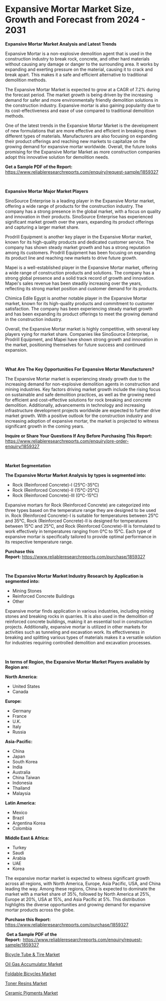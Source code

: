 <p><h1>Expansive Mortar Market Size, Growth and Forecast from 2024 - 2031</h1></p><p><strong>Expansive Mortar Market Analysis and Latest Trends</strong></p>
<p><p>Expansive Mortar is a non-explosive demolition agent that is used in the construction industry to break rock, concrete, and other hard materials without causing any damage or danger to the surrounding area. It works by expanding and exerting pressure on the material, causing it to crack and break apart. This makes it a safe and efficient alternative to traditional demolition methods.</p><p>The Expansive Mortar Market is expected to grow at a CAGR of 7.2% during the forecast period. The market growth is being driven by the increasing demand for safer and more environmentally friendly demolition solutions in the construction industry. Expansive mortar is also gaining popularity due to its cost-effectiveness and ease of use compared to traditional demolition methods.</p><p>One of the latest trends in the Expansive Mortar Market is the development of new formulations that are more effective and efficient in breaking down different types of materials. Manufacturers are also focusing on expanding their product offerings and reaching new markets to capitalize on the growing demand for expansive mortar worldwide. Overall, the future looks promising for the Expansive Mortar Market as more construction companies adopt this innovative solution for demolition needs.</p></p>
<p><strong>Get a Sample PDF of the Report:&nbsp;</strong> <a href="https://www.reliableresearchreports.com/enquiry/request-sample/1859327">https://www.reliableresearchreports.com/enquiry/request-sample/1859327</a></p>
<p>&nbsp;</p>
<p><strong>Expansive Mortar Major Market Players</strong></p>
<p><p>SinoSource Enterprise is a leading player in the Expansive Mortar market, offering a wide range of products for the construction industry. The company has a strong presence in the global market, with a focus on quality and innovation in their products. SinoSource Enterprise has experienced significant market growth over the years, expanding its product offerings and capturing a larger market share.</p><p>Prodrill Equipment is another key player in the Expansive Mortar market, known for its high-quality products and dedicated customer service. The company has shown steady market growth and has a strong reputation among its customers. Prodrill Equipment has been focusing on expanding its product line and reaching new markets to drive future growth.</p><p>Mapei is a well-established player in the Expansive Mortar market, offering a wide range of construction products and solutions. The company has a strong global presence and a solid track record of growth and innovation. Mapei's sales revenue has been steadily increasing over the years, reflecting its strong market position and customer demand for its products.</p><p>Chimica Edile Egypt is another notable player in the Expansive Mortar market, known for its high-quality products and commitment to customer satisfaction. The company has been experiencing steady market growth and has been expanding its product offerings to meet the growing demand in the construction industry.</p><p>Overall, the Expansive Mortar market is highly competitive, with several key players vying for market share. Companies like SinoSource Enterprise, Prodrill Equipment, and Mapei have shown strong growth and innovation in the market, positioning themselves for future success and continued expansion.</p></p>
<p>&nbsp;</p>
<p><strong>What Are The Key Opportunities For Expansive Mortar Manufacturers?</strong></p>
<p><p>The Expansive Mortar market is experiencing steady growth due to the increasing demand for non-explosive demolition agents in construction and mining industries. Key factors driving market growth include the rising focus on sustainable and safe demolition practices, as well as the growing need for efficient and cost-effective solutions for rock breaking and concrete demolition. Additionally, advancements in technology and increasing infrastructure development projects worldwide are expected to further drive market growth. With a positive outlook for the construction industry and increasing adoption of expansive mortar, the market is projected to witness significant growth in the coming years.</p></p>
<p><strong>Inquire or Share Your Questions If Any Before Purchasing This Report:</strong> <a href="https://www.reliableresearchreports.com/enquiry/pre-order-enquiry/1859327">https://www.reliableresearchreports.com/enquiry/pre-order-enquiry/1859327</a></p>
<p>&nbsp;</p>
<p><strong>Market Segmentation</strong></p>
<p><strong>The Expansive Mortar Market Analysis by types is segmented into:</strong></p>
<p><ul><li>Rock (Reinforced Concrete)-I (25℃-35℃)</li><li>Rock (Reinforced Concrete)-II (15℃-25℃)</li><li>Rock (Reinforced Concrete)-III (0℃-15℃)</li></ul></p>
<p><p>Expansive mortars for Rock (Reinforced Concrete) are categorized into three types based on the temperature range they are designed to be used in. Rock (Reinforced Concrete)-I is suitable for temperatures between 25℃ and 35℃, Rock (Reinforced Concrete)-II is designed for temperatures between 15℃ and 25℃, and Rock (Reinforced Concrete)-III is formulated to work effectively in temperatures ranging from 0℃ to 15℃. Each type of expansive mortar is specifically tailored to provide optimal performance in its respective temperature range.</p></p>
<p><strong>Purchase this Report:&nbsp;</strong><a href="https://www.reliableresearchreports.com/purchase/1859327">https://www.reliableresearchreports.com/purchase/1859327</a></p>
<p>&nbsp;</p>
<p><strong>The Expansive Mortar Market Industry Research by Application is segmented into:</strong></p>
<p><ul><li>Mining Stones</li><li>Reinforced Concrete Buildings</li><li>Other</li></ul></p>
<p><p>Expansive mortar finds application in various industries, including mining stones and breaking rocks in quarries. It is also used in the demolition of reinforced concrete buildings, making it an essential tool in construction projects. Additionally, expansive mortar is utilized in other markets for activities such as tunneling and excavation work. Its effectiveness in breaking and splitting various types of materials makes it a versatile solution for industries requiring controlled demolition and excavation processes.</p></p>
<p>&nbsp;</p>
<p><strong>In terms of Region, the Expansive Mortar Market Players available by Region are:</strong></p>
<p>
    <p> <strong> North America: </strong>
        <ul>
            <li>United States</li>
            <li>Canada</li>
        </ul>
        </p> 
    <p> <strong> Europe: </strong>
        <ul>
            <li>Germany</li>
            <li>France</li>
            <li>U.K.</li>
            <li>Italy</li>
            <li>Russia</li>
        </ul>
        </p> 
    <p> <strong> Asia-Pacific: </strong>
        <ul>
            <li>China</li>
            <li>Japan</li>
            <li>South Korea</li>
            <li>India</li>
            <li>Australia</li>
            <li>China Taiwan</li>
            <li>Indonesia</li>
            <li>Thailand</li>
            <li>Malaysia</li>
        </ul>
        </p> 
    <p> <strong> Latin America: </strong>
        <ul>
            <li>Mexico</li>
            <li>Brazil</li>
            <li>Argentina Korea</li>
            <li>Colombia</li>
        </ul>
        </p> 
    <p> <strong> Middle East & Africa: </strong>
        <ul>
            <li>Turkey</li>
            <li>Saudi</li>
            <li>Arabia</li>
            <li>UAE</li>
            <li>Korea</li>
        </ul>
    </p>
    </p>
<p><p>The expansive mortar market is expected to witness significant growth across all regions, with North America, Europe, Asia Pacific, USA, and China leading the way. Among these regions, China is expected to dominate the market with a market share of 35%, followed by North America at 25%, Europe at 20%, USA at 15%, and Asia Pacific at 5%. This distribution highlights the diverse opportunities and growing demand for expansive mortar products across the globe.</p></p>
<p><strong>Purchase this Report: </strong><a href="https://www.reliableresearchreports.com/purchase/1859327">https://www.reliableresearchreports.com/purchase/1859327</a></p>
<p>&nbsp;<strong>Get a Sample PDF of the Report:&nbsp;&nbsp;</strong><a href="https://www.reliableresearchreports.com/enquiry/request-sample/1859327">https://www.reliableresearchreports.com/enquiry/request-sample/1859327</a></p>
<p><strong></strong></p>
<p><p><a href="https://spotless-saver-8fd.notion.site/Bicycle-Tube-Tire-Market-Research-Report-Forecasted-for-Period-from-2024-2031-by-Market-Type-M-fcbd8bd380cf4db1bccca8d736d7a04e">Bicycle Tube & Tire Market</a></p><p><a href="https://view.publitas.com/reportprime-1/oil-gas-accumulator-market-research-report-reveals-the-latest-trends-and-opportunities-of-this-market-for-period-from-2024-2031/">Oil Gas Accumulator Market</a></p><p><a href="https://view.publitas.com/reportprime-1/foldable-bicycles-market-size-and-growth-market-segmentation-regional-and-country-breakdowns-and-market-trends-for-period-from-2023-2030/">Foldable Bicycles Market</a></p><p><a href="https://github.com/singletonthaxterkelliehr2df/Market-Research-Report-List-1/blob/main/toner-resins-market.md">Toner Resins Market</a></p><p><a href="https://github.com/RichRobinson5/Market-Research-Report-List-4/blob/main/ceramic-pigments-market.md">Ceramic Pigments Market</a></p></p>